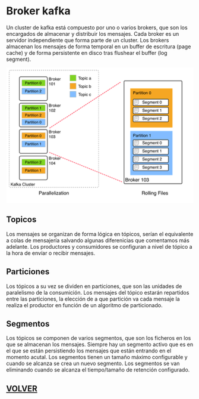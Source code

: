 # Broker kafka
Un cluster de kafka está compuesto por uno o varios brokers, que son los encargados de almacenar y distribuir los mensajes. Cada broker es un servidor independiente que forma parte de un cluster.
Los brokers almacenan los mensajes de forma temporal en un buffer de escritura (page cache) y de forma persistente en disco tras flushear el buffer (log segment).

![](static/broker-01.png)

## Topicos
Los mensajes se organizan de forma lógica en tópicos, serían el equivalente a colas de mensajería salvando algunas diferenicias que comentamos más adelante. Los productores y consumidores se configuran a nivel de tópico a la hora de envíar o recibir mensajes.

## Particiones
Los tópicos a su vez se dividen en particiones, que son las unidades de paralelismo de la consumición. Los mensajes del tópico estarán repartidos entre las particiones, la elección de a que partición va cada mensaje la realiza el productor en función de un algoritmo de particionado.

## Segmentos
Los tópicos se componen de varios segmentos, que son los ficheros en los que se almacenan los mensajes. Siempre hay un segmento activo que es en el que se están persistiendo los mensajes que están entrando en el momento acutal. 
Los segmentos tienen un tamaño máximo configurable y cuando se alcanza se crea un nuevo segmento. Los segmentos se van eliminando cuando se alcanza el tiempo/tamaño de retención configurado.

## [VOLVER](readme.md)